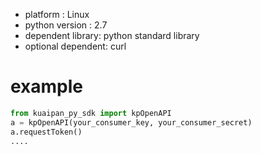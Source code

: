 * platform : Linux
* python version : 2.7
* dependent library: python standard library
* optional dependent: curl

example
===============

```python
from kuaipan_py_sdk import kpOpenAPI
a = kpOpenAPI(your_consumer_key, your_consumer_secret)
a.requestToken()
....
```


